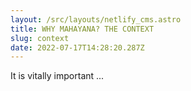 ```yaml
---
layout: /src/layouts/netlify_cms.astro
title: WHY MAHAYANA? THE CONTEXT
slug: context
date: 2022-07-17T14:28:20.287Z
---
```

It is vitally important ...